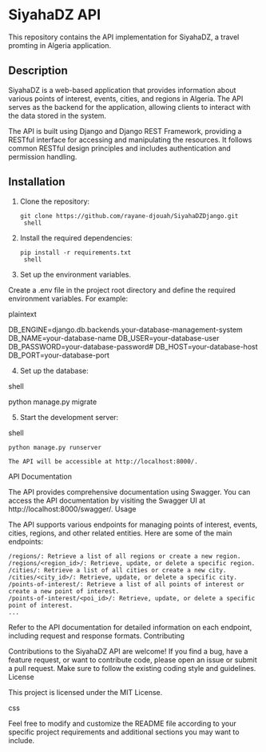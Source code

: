 # SiyahaDZ API

This repository contains the API implementation for SiyahaDZ, a travel promting in Algeria application.

## Description

SiyahaDZ is a web-based application that provides information about various points of interest, events, cities, and regions in Algeria. The API serves as the backend for the application, allowing clients to interact with the data stored in the system.

The API is built using Django and Django REST Framework, providing a RESTful interface for accessing and manipulating the resources. It follows common RESTful design principles and includes authentication and permission handling.

## Installation

1. Clone the repository:

   ```shell
   git clone https://github.com/rayane-djouah/SiyahaDZDjango.git
    shell
   ```

2. Install the required dependencies:

   ```shell
   pip install -r requirements.txt
    shell
   ```

3. Set up the environment variables.

Create a .env file in the project root directory and define the required environment variables. For example:

plaintext

DB_ENGINE=django.db.backends.your-database-management-system
DB_NAME=your-database-name
DB_USER=your-database-user
DB_PASSWORD=your-database-password#
DB_HOST=your-database-host
DB_PORT=your-database-port

4. Set up the database:

shell

python manage.py migrate

5. Start the development server:

shell

    python manage.py runserver

    The API will be accessible at http://localhost:8000/.

API Documentation

The API provides comprehensive documentation using Swagger. You can access the API documentation by visiting the Swagger UI at http://localhost:8000/swagger/.
Usage

The API supports various endpoints for managing points of interest, events, cities, regions, and other related entities. Here are some of the main endpoints:

    /regions/: Retrieve a list of all regions or create a new region.
    /regions/<region_id>/: Retrieve, update, or delete a specific region.
    /cities/: Retrieve a list of all cities or create a new city.
    /cities/<city_id>/: Retrieve, update, or delete a specific city.
    /points-of-interest/: Retrieve a list of all points of interest or create a new point of interest.
    /points-of-interest/<poi_id>/: Retrieve, update, or delete a specific point of interest.
    ...

Refer to the API documentation for detailed information on each endpoint, including request and response formats.
Contributing

Contributions to the SiyahaDZ API are welcome! If you find a bug, have a feature request, or want to contribute code, please open an issue or submit a pull request. Make sure to follow the existing coding style and guidelines.
License

This project is licensed under the MIT License.

css

Feel free to modify and customize the README file according to your specific project requirements and additional sections you may want to include.
